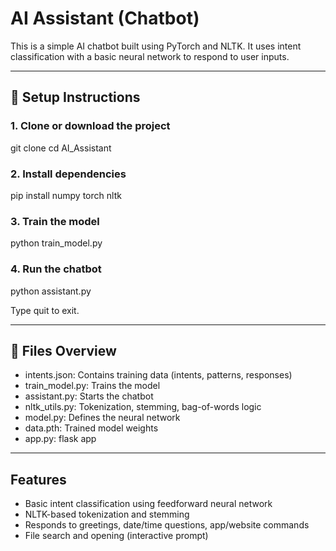 # AI Assistant (Chatbot)

This is a simple AI chatbot built using PyTorch and NLTK. It uses intent classification with a basic neural network to respond to user inputs.

---

## 🔧 Setup Instructions

### 1. Clone or download the project
git clone 
cd AI_Assistant

### 2. Install dependencies
pip install numpy torch nltk

### 3. Train the model
python train_model.py

### 4. Run the chatbot
python assistant.py

Type quit to exit.

---

## 📁 Files Overview

- intents.json: Contains training data (intents, patterns, responses)
- train_model.py: Trains the model
- assistant.py: Starts the chatbot
- nltk_utils.py: Tokenization, stemming, bag-of-words logic
- model.py: Defines the neural network
- data.pth: Trained model weights
- app.py: flask app

---

## Features

- Basic intent classification using feedforward neural network
- NLTK-based tokenization and stemming
- Responds to greetings, date/time questions, app/website commands
- File search and opening (interactive prompt)



